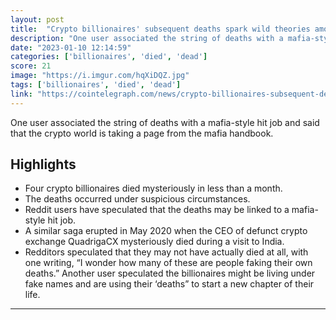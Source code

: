 ```yaml
---
layout: post
title:  "Crypto billionaires' subsequent deaths spark wild theories among the community"
description: "One user associated the string of deaths with a mafia-style hit job and said that the crypto world is taking a page from the mafia handbook."
date: "2023-01-10 12:14:59"
categories: ['billionaires', 'died', 'dead']
score: 21
image: "https://i.imgur.com/hqXiDQZ.jpg"
tags: ['billionaires', 'died', 'dead']
link: "https://cointelegraph.com/news/crypto-billionaires-subsequent-deaths-spark-wild-theories-among-the-community"
---
```


One user associated the string of deaths with a mafia-style hit job and said that the crypto world is taking a page from the mafia handbook.

## Highlights

- Four crypto billionaires died mysteriously in less than a month.
- The deaths occurred under suspicious circumstances.
- Reddit users have speculated that the deaths may be linked to a mafia-style hit job.
- A similar saga erupted in May 2020 when the CEO of defunct crypto exchange QuadrigaCX mysteriously died during a visit to India.
- Redditors speculated that they may not have actually died at all, with one writing, “I wonder how many of these are people faking their own deaths.” Another user speculated the billionaires might be living under fake names and are using their ‘deaths” to start a new chapter of their life.

---
